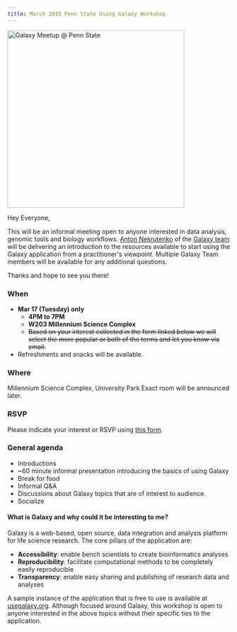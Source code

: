 ```yaml
---
title: March 2015 Penn State Using Galaxy Workshop
---
```

<div class='center'><img src="/events/meetups/p-s-u/PSUMeetupLogo600.png" alt="Galaxy Meetup @ Penn State" width="400" /></div>



Hey Everyone,

This will be an informal meeting open to anyone interested in data analysis, genomic tools and biology workflows.
[Anton Nekrutenko](/people/anton/) of the [Galaxy team](/galaxy-team/) will be delivering an introduction to the resources available to start using the Galaxy application from a practitioner's viewpoint. Multiple Galaxy Team members will be available for any additional questions.

Thanks and hope to see you there!


### When

* **Mar 17 (Tuesday) only**
  * **4PM to 7PM**
  * **W203 Millennium Science Complex**
  * ~~Based on your interest collected in the form linked below we will select the more popular or both of the terms and let you know via email.~~
* Refreshments and snacks will be available.

### Where

Millennium Science Complex, University Park
Exact room will be announced later.

### RSVP

Please indicate your interest or RSVP using [this form](https://docs.google.com/forms/d/1a5mm4_QpeFJwenws6Uangh_Das12X3apy4MLUzN_N4s/viewform).

### General agenda

* Introductions
* ~60 minute informal presentation introducing the basics of using Galaxy
* Break for food
* Informal Q&A
* Discussions about Galaxy topics that are of interest to audience.
* Socialize

#### What is Galaxy and why could it be interesting to me?

Galaxy is a web-based, open source, data integration and analysis platform for life science research. The core pillars of the application are:
* **Accessibility**: enable bench scientists to create bioinformatics analyses
* **Reproducibility**: facilitate computational methods to be completely easily reproducible
* **Transparency**: enable easy sharing and publishing of research data and analyses

A sample instance of the application that is free to use is available at [usegalaxy.org](https://usegalaxy.org/).
Although focused around Galaxy, this workshop is open to anyone interested in the above topics without their specific ties to the application.
